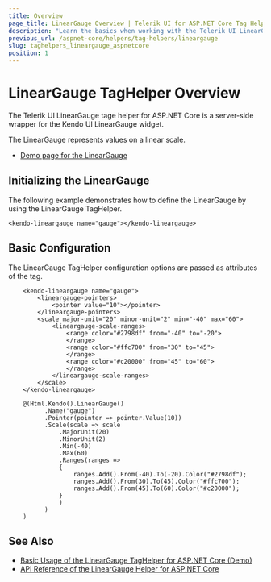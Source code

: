 ```yaml
---
title: Overview
page_title: LinearGauge Overview | Telerik UI for ASP.NET Core Tag Helpers
description: "Learn the basics when working with the Telerik UI LinearGauge TagHelper for ASP.NET Core (MVC 6 or ASP.NET Core MVC)."
previous_url: /aspnet-core/helpers/tag-helpers/lineargauge
slug: taghelpers_lineargauge_aspnetcore
position: 1
---
```


# LinearGauge TagHelper Overview

The Telerik UI LinearGauge tage helper for ASP.NET Core is a server-side wrapper for the Kendo UI LinearGauge widget.

The LinearGauge represents values on a linear scale.

* [Demo page for the LinearGauge](https://demos.telerik.com/aspnet-core/linear-gauge/tag-helper)

## Initializing the LinearGauge

The following example demonstrates how to define the LinearGauge by using the LinearGauge TagHelper.

    <kendo-lineargauge name="gauge"></kendo-lineargauge>

## Basic Configuration

The LinearGauge TagHelper configuration options are passed as attributes of the tag.

```tagHelper
    <kendo-lineargauge name="gauge">
        <lineargauge-pointers>
            <pointer value="10"></pointer>
        </lineargauge-pointers>
        <scale major-unit="20" minor-unit="2" min="-40" max="60">
            <lineargauge-scale-ranges>
                <range color="#2798df" from="-40" to="-20">
                </range>
                <range color="#ffc700" from="30" to="45">
                </range>
                <range color="#c20000" from="45" to="60">
                </range>
            </lineargauge-scale-ranges>
        </scale>
    </kendo-lineargauge>
```
```cshtml
    @(Html.Kendo().LinearGauge()
          .Name("gauge")
          .Pointer(pointer => pointer.Value(10))
          .Scale(scale => scale
              .MajorUnit(20)
              .MinorUnit(2)
              .Min(-40)
              .Max(60)
              .Ranges(ranges =>
              {
                  ranges.Add().From(-40).To(-20).Color("#2798df");
                  ranges.Add().From(30).To(45).Color("#ffc700");
                  ranges.Add().From(45).To(60).Color("#c20000");
              }
              )
          )
    )
```

## See Also

* [Basic Usage of the LinearGauge TagHelper for ASP.NET Core (Demo)](https://demos.telerik.com/aspnet-core/linear-gauge/tag-helper)
* [API Reference of the LinearGauge Helper for ASP.NET Core](/api/lineargauge)
